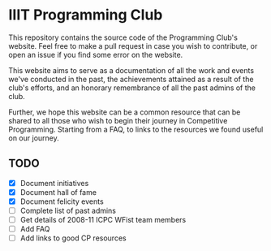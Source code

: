 # IIIT Programming Club

This repository contains the source code of the Programming Club's website. Feel free to make a pull request in case you wish to contribute, or open an issue if you find some error on the website.

This website aims to serve as a documentation of all the work and events we've conducted in the past, the achievements attained as a result of the club's efforts, and an honorary remembrance of all the past admins of the club.

Further, we hope this website can be a common resource that can be shared to all those who wish to begin their journey in Competitive Programming. Starting from a FAQ, to links to the resources we found useful on our journey. 

## TODO

- [x] Document initiatives
- [x] Document hall of fame
- [x] Document felicity events
- [ ] Complete list of past admins
- [ ] Get details of 2008-11 ICPC WFist team members
- [ ] Add FAQ
- [ ] Add links to good CP resources